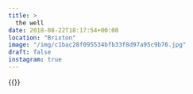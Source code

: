```yaml
---
title: >
  the well
date: 2018-08-22T18:17:54+00:00
location: "Brixton"
image: "/img/c1bac28f095534bfb33f8d97a95c9b76.jpg"
draft: false
instagram: true
---
```


{{<photo src="/img/c1bac28f095534bfb33f8d97a95c9b76.jpg">}}
